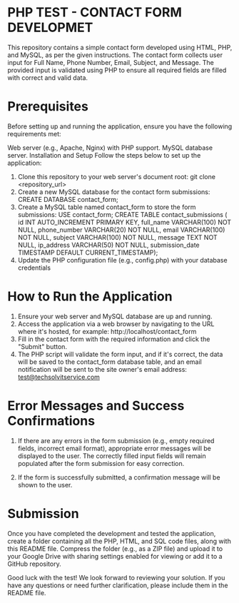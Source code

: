 # PHP TEST - CONTACT FORM DEVELOPMET
This repository contains a simple contact form developed using HTML, PHP, and MySQL, as per the given instructions. The contact form collects user input for Full Name, Phone Number, Email, Subject, and Message. The provided input is validated using PHP to ensure all required fields are filled with correct and valid data.

# Prerequisites
Before setting up and running the application, ensure you have the following requirements met:

Web server (e.g., Apache, Nginx) with PHP support.
MySQL database server.
Installation and Setup
Follow the steps below to set up the application:
1. Clone this repository to your web server's document root:
   git clone <repository_url>
2. Create a new MySQL database for the contact form submissions:
   CREATE DATABASE contact_form;
3. Create a MySQL table named contact_form to store the form submissions:
   USE contact_form;
   CREATE TABLE contact_submissions (
    id INT AUTO_INCREMENT PRIMARY KEY,
    full_name VARCHAR(100) NOT NULL,
    phone_number VARCHAR(20) NOT NULL,
    email VARCHAR(100) NOT NULL,
    subject VARCHAR(100) NOT NULL,
    message TEXT NOT NULL,
    ip_address VARCHAR(50) NOT NULL,
    submission_date TIMESTAMP DEFAULT CURRENT_TIMESTAMP);
4. Update the PHP configuration file (e.g., config.php) with your database credentials
   <?php
   // Replace with your actual database 
   $hostname = 'localhost';
   $username = 'your_database_username';
   $password = 'your_database_password';
    $database = 'contact_form';
    ?>


# How to Run the Application
1. Ensure your web server and MySQL database are up and running.
2. Access the application via a web browser by navigating to the URL where it's hosted, for 
   example: http://localhost/contact_form
3. Fill in the contact form with the required information and click the "Submit" button.
4. The PHP script will validate the form input, and if it's correct, the data will be saved to 
   the contact_form database table, and an email notification will be sent to the site owner's 
   email address: test@techsolvitservice.com

# Error Messages and Success Confirmations
1.  If there are any errors in the form submission (e.g., empty required fields, incorrect 
      email format), appropriate error messages will be displayed to the user. The correctly 
      filled input fields will remain populated after the form submission for easy correction.

2.  If the form is successfully submitted, a confirmation message will be shown to the user.

# Submission
Once you have completed the development and tested the application, create a folder containing all the PHP, HTML, and SQL code files, along with this README file. Compress the folder (e.g., as a ZIP file) and upload it to your Google Drive with sharing settings enabled for viewing or add it to a GitHub repository.

Good luck with the test! We look forward to reviewing your solution. If you have any questions or need further clarification, please include them in the README file.











